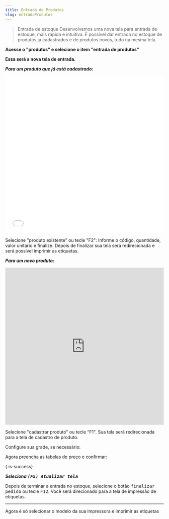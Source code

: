 ```yaml
---
title: Entrada de Produtos
slug: entradaProdutos
---
```

>  Entrada de estoque
Desenvolvemos uma nova tela para entrada de estoque, mais rápida e intuitiva. É possível dar entrada no estoque de produtos já cadastrados e de produtos novos, tudo na mesma tela.

**Acesse o "produtos" e selecione o item "entrada de produtos"**



**Essa será a nova tela de entrada.**



***Para um produto que já está cadastrado:***

<div>
  <iframe src="www.youtube.com/embed/tliKEzvgj2s" title="YouTube video player" frameborder="0" allowfullscreen="true" width="100%" height="500px"> </iframe>
</div>

Selecione "produto existente" ou tecle "F2":
Informe o código, quantidade, valor unitário e finalize. Depois de finalizar sua tela será redirecionada e será possível imprimir as etiquetas.

***Para um novo produto:***

<div>
  <iframe src="https://www.youtube.com/embed/Bm2nEmsp2xs" frameborder="0" allowfullscreen="true" width="100%" height="500px"> </iframe>
</div>

Selecione "cadastrar produto" ou tecle "F1". Sua tela será redirecionada para a tela de cadastro de produto.



Configure sua grade, se necessário:



Agora preencha as tabelas de preço e confirmar:



{.is-success}

***Seleciona <kbd>(F5) Atualizar tela</kbd>***

Depois de terminar a entrada no estoque, selecione o botão <kbd>finalizar pedido</kbd> ou tecle <kbd>F12</kbd>. Você será direcionado para a tela de impressão de etiquetas.


---

Agora é só selecionar o modelo da sua impressora e imprimir as etiquetas
